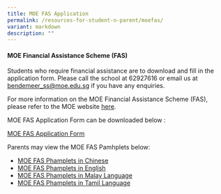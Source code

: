 ```yaml
---
title: MOE FAS Application
permalink: /resources-for-student-n-parent/moefas/
variant: markdown
description: ""
---
```

#### MOE Financial Assistance Scheme (FAS) 

Students who require financial assistance are to download and fill in the application form.  Please call the school at 62927616 or email us at bendemeer_ss@moe.edu.sg if you have any enquiries.

For more information on the MOE Financial Assistance Scheme (FAS), please refer to the MOE website <a target="_blank" href="https://www.moe.gov.sg/financial-matters/financial-assistance">here</a>.

MOE FAS Application Form can be downloaded below :

[MOE FAS Application Form](/files/Forparents/Moefas/2024_MOE_FAS_ApplicationForm.pdf)


Parents may view the MOE FAS Pamhplets below:
* [MOE FAS Phamplets in Chinese](/files/Forparents/Moefas/MOE-FASpamphet-CL.pdf)
* [MOE FAS Phamplets in English](/files/Forparents/Moefas/MOE-FASpamphet-EL.pdf)
* [MOE FAS Phamplets in Malay Language](/files/Forparents/Moefas/MOE-FASpamphet-ML.pdf)
* [MOE FAS Phamplets in Tamil Language](/files/Forparents/Moefas/MOE-FASpamphet-TL.pdf)